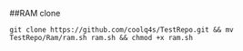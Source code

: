 ##RAM clone

```
git clone https://github.com/coolq4s/TestRepo.git && mv TestRepo/Ram/ram.sh ram.sh && chmod +x ram.sh
```